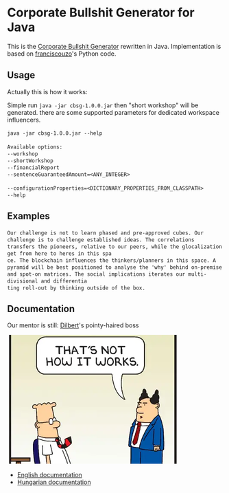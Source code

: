 # Corporate Bullshit Generator for Java

This is the [Corporate Bullshit Generator](http://cbsg.sf.net/) rewritten in Java. 
Implementation is based on [franciscouzo](https://github.com/franciscouzo/corporate_bullshit)'s 
Python code.

## Usage
Actually this is how it works:

Simple run `java -jar cbsg-1.0.0.jar` then "short workshop" will be generated.
there are some supported parameters for dedicated workspace influencers.

```shell
java -jar cbsg-1.0.0.jar --help

Available options:
--workshop
--shortWorkshop
--financialReport
--sentenceGuaranteedAmount=<ANY_INTEGER>

--configurationProperties=<DICTIONARY_PROPERTIES_FROM_CLASSPATH>
--help

```

## Examples

```
Our challenge is not to learn phased and pre-approved cubes. Our challenge is to challenge established ideas. The correlations transfers the pioneers, relative to our peers, while the glocalization get from here to heres in this spa
ce. The blockchain influences the thinkers/planners in this space. A pyramid will be best positioned to analyse the 'why' behind on-premise and spot-on matrices. The social implications iterates our multi-divisional and differentia
ting roll-out by thinking outside of the box.
```

## Documentation

Our mentor is still: [Dilbert](https://www.dilbert.com)'s pointy-haired boss

![Dilbert's pointy-haired boss](/docs/dilbert_pointy_haired_boss_01.webp)

- [English documentation](docs/descr_en.md)
- [Hungarian documentation](docs/descr_hu.md)
